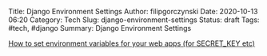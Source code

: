 Title: Django Environment Settings
Author: filipgorczynski
Date: 2020-10-13 06:20
Category: Tech
Slug: django-environment-settings
Status: draft
Tags: #tech, #django
Summary: Django Environment Settings


[How to set environment variables for your web apps (for SECRET_KEY etc)](https://help.pythonanywhere.com/pages/environment-variables-for-web-apps/)
